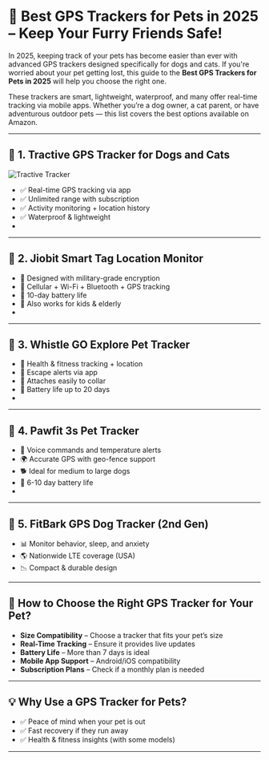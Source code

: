 # 🐾 Best GPS Trackers for Pets in 2025 – Keep Your Furry Friends Safe!

In 2025, keeping track of your pets has become easier than ever with advanced GPS trackers designed specifically for dogs and cats. If you're worried about your pet getting lost, this guide to the **Best GPS Trackers for Pets in 2025** will help you choose the right one.

These trackers are smart, lightweight, waterproof, and many offer real-time tracking via mobile apps. Whether you’re a dog owner, a cat parent, or have adventurous outdoor pets — this list covers the best options available on Amazon.

---

## 📍 1. **Tractive GPS Tracker for Dogs and Cats**

![Tractive Tracker](https://via.placeholder.com/400x200)

- ✅ Real-time GPS tracking via app  
- ✅ Unlimited range with subscription  
- ✅ Activity monitoring + location history  
- ✅ Waterproof & lightweight  
- 

---

## 📍 2. **Jiobit Smart Tag Location Monitor**

- 🔐 Designed with military-grade encryption  
- 📱 Cellular + Wi-Fi + Bluetooth + GPS tracking  
- 🔋 10-day battery life  
- 👶 Also works for kids & elderly  
- 

---

## 📍 3. **Whistle GO Explore Pet Tracker**

- 🐶 Health & fitness tracking + location  
- 🚨 Escape alerts via app  
- 🧲 Attaches easily to collar  
- 🔋 Battery life up to 20 days  
- 

---

## 📍 4. **Pawfit 3s Pet Tracker**

- 🎤 Voice commands and temperature alerts  
- 🌍 Accurate GPS with geo-fence support  
- 🐕 Ideal for medium to large dogs  
- 🔋 6-10 day battery life  
- 

---

## 📍 5. **FitBark GPS Dog Tracker (2nd Gen)**

- 📊 Monitor behavior, sleep, and anxiety  
- 🌎 Nationwide LTE coverage (USA)  
- 📉 Compact & durable design  
  

---

## 🛒 How to Choose the Right GPS Tracker for Your Pet?

- **Size Compatibility** – Choose a tracker that fits your pet’s size
- **Real-Time Tracking** – Ensure it provides live updates
- **Battery Life** – More than 7 days is ideal
- **Mobile App Support** – Android/iOS compatibility
- **Subscription Plans** – Check if a monthly plan is needed

---

## 💡 Why Use a GPS Tracker for Pets?

- ✅ Peace of mind when your pet is out
- ✅ Fast recovery if they run away
- ✅ Health & fitness insights (with some models)

---


